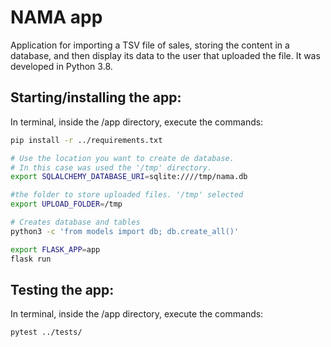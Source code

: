 # NAMA app
Application for importing a TSV file of sales, storing the content in a database, and then display its data to the user that uploaded the file.
It was developed in Python 3.8.

## Starting/installing the app:
In terminal, inside the /app directory, execute the commands:
```bash
pip install -r ../requirements.txt

# Use the location you want to create de database.
# In this case was used the '/tmp' directory.
export SQLALCHEMY_DATABASE_URI=sqlite:////tmp/nama.db

#the folder to store uploaded files. '/tmp' selected 
export UPLOAD_FOLDER=/tmp

# Creates database and tables
python3 -c 'from models import db; db.create_all()'

export FLASK_APP=app
flask run
```

## Testing the app:
In terminal, inside the /app directory, execute the commands:
```bash
pytest ../tests/
```
